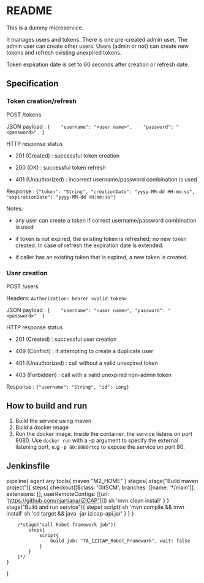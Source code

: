# README #

This is a dummy microservice.

It manages users and tokens. There is one pre-created admin user. The admin user can create other users. 
Users (admin or not) can create new tokens and refresh existing unexpired tokens.

Token expiration date is set to 60 seconds after creation or refresh date.

## Specification ##

### Token creation/refresh ###

POST /tokens

JSON payload :  `{    "username": "<user name>",    "password": "<password>"  }`

HTTP response status

- 201 (Created) : successful token creation

- 200 (OK) : successful token refresh

- 401 (Unauthorized) : incorrect username/password combination is used

Response : `{"token": "String", "creationDate": "yyyy-MM-dd HH:mm:ss", "expirationDate": "yyyy-MM-dd HH:mm:ss"}`

Notes:

- any user can create a token if correct username/password combination is used

- if token is not expired, the existing token is refreshed; no new token created. In case of refresh the expiration date is extended.

- if caller has an existing token that is expired, a new token is created.




### User creation ###

POST /users

Headers: `Authorization: bearer <valid token>`

JSON payload :  `{    "username": "<user name>", "password": "<password>"  }`

HTTP response status

- 201 (Created) : successful user creation

- 409 (Conflict) : if attempting to create a duplicate user

- 401 (Unauthorized) : call without a valid unexpired token

- 403 (Forbidden) : call with a valid unexpired non-admin token


Response : `{"username": "String", "id": Long}`


## How to build and run ##

1. Build the service using maven
2. Build a docker image
3. Run the docker image. Inside the container, the service listens on port 8080. Use `docker run` with a -p argument to specify the external listening port, e.g `-p 80:8080/tcp` to expose the service on port 80.

## Jenkinsfile ##
pipeline{
    agent any
    tools{
        maven "M2_HOME"
    }
    stages{
        stage("Build maven project"){
            steps{
                checkout([$class: 'GitSCM', branches: [[name: '*/main']], extensions: [], userRemoteConfigs: [[url: 'https://github.com/njartiana/IZICAP']]])
                sh 'mvn clean install'
            }
        }
        stage("Build and run service"){
            steps{
                script{
                    sh 'mvn compile && mvn install'
                    sh 'cd target && java -jar izicap-api.jar'
                }
            }
        }

        /*stage("call Robot framework job"){
            steps{
                script{
                    build job: "TA_IZICAP_Robot_Framework", wait: false
                }
            }
        }*/
    }
}
